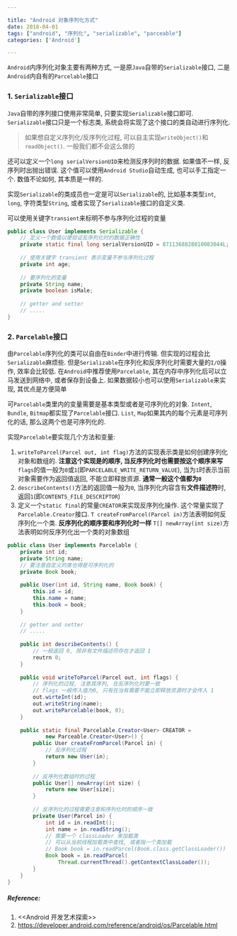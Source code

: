 ```yaml
---

title: "Android 对象序列化方式"
date: 2018-04-01
tags: ["android", "序列化", "serializable", "parceable"]
categories: ['Android']

---
```




`Android`内序列化对象主要有两种方式, 一是原`Java`自带的`Serializable`接口, 二是`Android`内自有的`Parcelable`接口

### 1. `Serializable`接口

`Java`自带的序列接口使用非常简单, 只要实现`Serializable`接口即可. `Serializable`接口只是一个标志类, 系统会将实现了这个接口的类自动进行序列化. 

> 如果想自定义序列化/反序列化过程, 可以自主实现`writeObject()`和`readObject()`. 一般我们都不会这么做的

还可以定义一个`long serialVersionUID`来检测反序列时的数据. 如果值不一样, 反序列时出抛出错误. 这个值可以使用`Android Studio`自动生成, 也可以手工指定一个. 数值不论如何, 其本质是一样的.

实现`Serializable`的类成员也一定是可以`Serializable`的, 比如基本类型`int`, `long`, 字符类型`String`, 或者实现了`Serializable`接口的自定义类. 

可以使用关键字`transient`来标明不参与序列化过程的变量

```java
public class User implements Serializable {
 	// 定义一个数值以便验证反序列化时的数据正确性
    private static final long serialVersionUID = 8711368828010083044L;
    
    // 使用关键字 transient 表示变量不参与序列化过程
    private int age;
    
    // 要序列化的变量
    private String name;
    private boolean isMale;
    
    // getter and setter
    // .....
}
```



### 2. `Parcelable`接口

由`Parcelable`序列化的类可以自由在`Binder`中进行传输. 但实现的过程会比`Serializable`麻烦些. 但是`Serializable`在序列化和反序列化时需要大量的`I/O`操作, 效率会比较低. 在`Android`中推荐使用`Parcelable`, 其在内存中序列化后可以立马发送到网络中, 或者保存到设备上. 如果数据较小也可以使用`Serializable`来实现, 其优点是方便简单

可`Parcelable`类里内的变量需要是基本类型或者是可序列化的对象. `Intent`, `Bundle`, `Bitmap`都实现了`Parcelable`接口. `List`, `Map`如果其内的每个元素是可序列化的话, 那么这两个也是可序列化的.



实现`Parcelable`要实现几个方法和变量:

1. `writeToParcel(Parcel out, int flag)`方法的实现表示类是如何创建序列化对象和数组的. **注意这个实现是的顺序, 当反序列化时也需要按这个顺序来写**
   `flags`的值一般为`0`或`1`(即`PARCELABLE_WRITE_RETURN_VALUE`), 当为`1`时表示当前对象需要作为返回值返回, 不能立即释放资源. **通常一般这个值都为`0`**
2. `describeContents()`方法的返回值一般为`0`, 当序列化内容含有**文件描述符**时, 返回`1`(即`CONTENTS_FILE_DESCRIPTOR`)
3. 定义一个`static final`的常量`CREATOR`来实现反序列化操作. 这个常量实现了`Parcelable.Creator`接口.
   `T createFromParcel(Parcel in)`方法表明如何反序列化一个类. **反序列化的顺序要和序列化时一样**
   `T[] newArray(int size)`方法表明如何反序列化出一个类的对象数组



```java
public class User implements Parcelable {
 	private int id;
    private String name;
    // 要注意自定义的类也得是可序列化的
    private Book book;
    
    public User(int id, String name, Book book) {
     	this.id = id;
        this.name = name;
        this.book = book;
    }
    
    // getter and setter
    // .....
    
 	public int describeContents() {
        // 一般返回 0, 除非有文件描述符存在才返回 1
     	reutrn 0;   
    }
    
    public void writeToParcel(Parcel out, int flags) {
        // 序列化的过程, 注意其序列, 在反序列化时要一致
        // flags 一般传入值为0, 只有在当有需要不能立即释放资源时才会传入 1
        out.wirteInt(id);
        out.writeString(name);
        out.writeParcelable(book, 0);
    }
    
    public static final Parcelable.Creator<User> CREATOR = 
        	new Parceable.Creator<User>() {
    	public User createFromParcel(Parcel in) {
            // 反序列化过程
            return new User(in);
        }
        
        // 反序列化数组时的过程
        public User[] newArray(int size) {
            return new User[size];
        }
        
        // 反序列化的过程需要注意和序列化时的顺序一致
        private User(Parcel in) {
            int id = in.readInt();
            int name = in.readString();
            // 需要一个 classLoader 来加载类
            // 可以从当前线程加载类中查找, 或者指一个类加载
            // Book book = in.readParcel(Book.class.getClassLoader())
            Book book = in.readParcel(
                Thread.currentThread().getContextClassLoader());
        }
    }
}
```





##### Reference:

1. <<Android 开发艺术探索>>
2. https://developer.android.com/reference/android/os/Parcelable.html